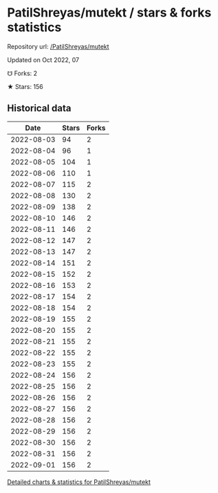 # PatilShreyas/mutekt / stars & forks statistics

Repository url: [/PatilShreyas/mutekt](https://github.com/PatilShreyas/mutekt)

Updated on Oct 2022, 07

☋ Forks: 2

★ Stars: 156

## Historical data
| Date | Stars | Forks |
|------|-------|-------|
| 2022-08-03 | 94 | 2 | 
| 2022-08-04 | 96 | 1 | 
| 2022-08-05 | 104 | 1 | 
| 2022-08-06 | 110 | 1 | 
| 2022-08-07 | 115 | 2 | 
| 2022-08-08 | 130 | 2 | 
| 2022-08-09 | 138 | 2 | 
| 2022-08-10 | 146 | 2 | 
| 2022-08-11 | 146 | 2 | 
| 2022-08-12 | 147 | 2 | 
| 2022-08-13 | 147 | 2 | 
| 2022-08-14 | 151 | 2 | 
| 2022-08-15 | 152 | 2 | 
| 2022-08-16 | 153 | 2 | 
| 2022-08-17 | 154 | 2 | 
| 2022-08-18 | 154 | 2 | 
| 2022-08-19 | 155 | 2 | 
| 2022-08-20 | 155 | 2 | 
| 2022-08-21 | 155 | 2 | 
| 2022-08-22 | 155 | 2 | 
| 2022-08-23 | 155 | 2 | 
| 2022-08-24 | 156 | 2 | 
| 2022-08-25 | 156 | 2 | 
| 2022-08-26 | 156 | 2 | 
| 2022-08-27 | 156 | 2 | 
| 2022-08-28 | 156 | 2 | 
| 2022-08-29 | 156 | 2 | 
| 2022-08-30 | 156 | 2 | 
| 2022-08-31 | 156 | 2 | 
| 2022-09-01 | 156 | 2 | 


[Detailed charts & statistics for PatilShreyas/mutekt](https://reviewgithub.com/rep/PatilShreyas/mutekt)

